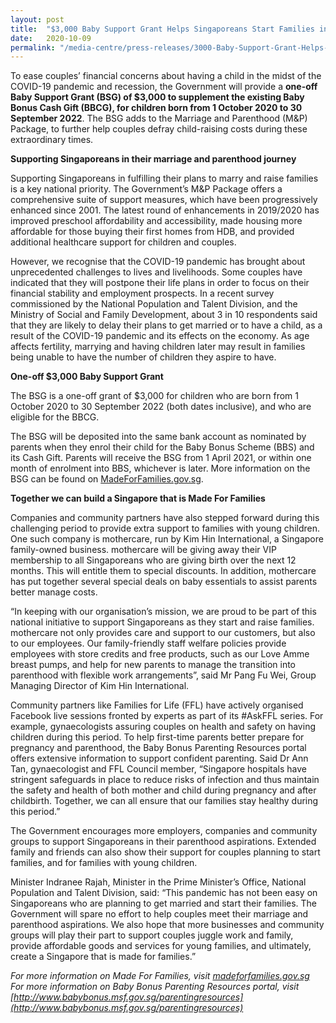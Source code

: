 ```yaml
---
layout: post
title:  "$3,000 Baby Support Grant Helps Singaporeans Start Families in the midst of Pandemic Concerns"
date:   2020-10-09
permalink: "/media-centre/press-releases/3000-Baby-Support-Grant-Helps-Singaporeans-Start-Families-in-the-midst-of-Pandemic-Concerns"
---
```


To ease couples’ financial concerns about having a child in the midst of the COVID-19 pandemic and recession, the Government will provide a **one-off Baby Support Grant (BSG) of $3,000 to supplement the existing Baby Bonus Cash Gift (BBCG), for children born from 1 October 2020 to 30 September 2022**. The BSG adds to the Marriage and Parenthood (M&P) Package, to further help couples defray child-raising costs during these extraordinary times.

**Supporting Singaporeans in their marriage and parenthood journey**

Supporting Singaporeans in fulfilling their plans to marry and raise families is a key national priority. The Government’s M&P Package offers a comprehensive suite of support measures, which have been progressively enhanced since 2001. The latest round of enhancements in 2019/2020 has improved preschool affordability and accessibility, made housing more affordable for those buying their first homes from HDB, and provided additional healthcare support for children and couples.

However, we recognise that the COVID-19 pandemic has brought about unprecedented challenges to lives and livelihoods. Some couples have indicated that they will postpone their life plans in order to focus on their financial stability and employment prospects. In a recent survey commissioned by the National Population and Talent Division, and the Ministry of Social and Family Development, about 3 in 10 respondents said that they are likely to delay their plans to get married or to have a child, as a result of the COVID-19 pandemic and its effects on the economy. As age affects fertility, marrying and having children later may result in families being unable to have the number of children they aspire to have. 

**One-off $3,000 Baby Support Grant**

The BSG is a one-off grant of $3,000 for children who are born from 1 October 2020 to 30 September 2022 (both dates inclusive), and who are eligible for the BBCG.

The BSG will be deposited into the same bank account as nominated by parents when they enrol their child for the Baby Bonus Scheme (BBS) and its Cash Gift. Parents will receive the BSG from 1 April 2021, or within one month of enrolment into BBS, whichever is later. More information on the BSG can be found on [MadeForFamilies.gov.sg](https://www.madeforfamilies.gov.sg).

**Together we can build a Singapore that is Made For Families**

Companies and community partners have also stepped forward during this challenging period to provide extra support to families with young children. One such company is mothercare, run by Kim Hin International, a Singapore family-owned business. mothercare will be giving away their VIP membership to all Singaporeans who are giving birth over the next 12 months. This will entitle them to special discounts. In addition, mothercare has put together several special deals on baby essentials to assist parents better manage costs.

“In keeping with our organisation’s mission, we are proud to be part of this national initiative to support Singaporeans as they start and raise families. mothercare not only provides care and support to our customers, but also to our employees. Our family-friendly staff welfare policies provide employees with store credits and free products, such as our Love Amme breast pumps, and help for new parents to manage the transition into parenthood with flexible work arrangements”, said Mr Pang Fu Wei, Group Managing Director of Kim Hin International.

Community partners like Families for Life (FFL) have actively organised Facebook live sessions fronted by experts as part of its #AskFFL series. For example, gynaecologists assuring couples on health and safety on having children during this period. To help first-time parents better prepare for pregnancy and parenthood, the Baby Bonus Parenting Resources portal offers extensive information to support confident parenting. Said Dr Ann Tan, gynaecologist and FFL Council member, “Singapore hospitals have stringent safeguards in place to reduce risks of infection and thus maintain the safety and health of both mother and child during pregnancy and after childbirth. Together, we can all ensure that our families stay healthy during this period.”

The Government encourages more employers, companies and community groups to support Singaporeans in their parenthood aspirations. Extended family and friends can also show their support for couples planning to start families, and for families with young children. 

Minister Indranee Rajah, Minister in the Prime Minister’s Office, National Population and Talent Division, said: “This pandemic has not been easy on Singaporeans who are planning to get married and start their families. The Government will spare no effort to help couples meet their marriage and parenthood aspirations. We also hope that more businesses and community groups will play their part to support couples juggle work and family, provide affordable goods and services for young families, and ultimately, create a Singapore that is made for families.” 


*For more information on Made For Families, visit [madeforfamilies.gov.sg](https://www.madeforfamilies.gov.sg)  
For more information on Baby Bonus Parenting Resources portal, visit [http://www.babybonus.msf.gov.sg/parentingresources](http://www.babybonus.msf.gov.sg/parentingresources)*
